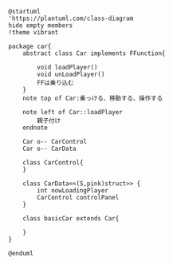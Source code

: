 ﻿```plantuml-svg
@startuml
'https://plantuml.com/class-diagram
hide empty members
!theme vibrant

package car{
    abstract class Car implements FFunction{
      
        void loadPlayer()
        void unLoadPlayer()
        FFは乗り込む
    }
    note top of Car:乗っける、移動する、操作する
  
    note left of Car::loadPlayer
        親子付け
    endnote
  
    Car o-- CarControl
    Car o-- CarData
  
    class CarControl{
    }
  
    class CarData<<(S,pink)struct>> {
        int nowLoadingPlayer
        CarControl controlPanel
    }
  
    class basicCar extends Car{
      
    }
}

@enduml
```
